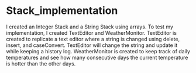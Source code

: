# Stack_implementation

I created an Integer Stack and a String Stack using arrays. To test my implementation, I 
created TextEditor and WeatherMonitor. TextEditor is created to replicate a text editor 
where a string is changed using delete, insert, and caseConvert. TextEditor will change
the string and update it while keeping a history log. WeatherMonitor is created to keep 
track of daily temperatures and see how many consecutive days the current temperature
is hotter than the other days.
